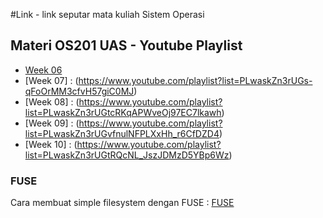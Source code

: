 
#Link - link seputar mata kuliah Sistem Operasi 
## Materi OS201 UAS - Youtube Playlist
- [Week 06](https://www.youtube.com/playlist?list=PLwaskZn3rUGvTfUHu3lhkYY4tOSy6amhz)
- [Week 07] : (https://www.youtube.com/playlist?list=PLwaskZn3rUGs-qFoOrMM3cfvH57giC0MJ)
- [Week 08] : (https://www.youtube.com/playlist?list=PLwaskZn3rUGtcRKqAPWveOj97EC7lkawh)
- [Week 09] : (https://www.youtube.com/playlist?list=PLwaskZn3rUGvfnulNFPLXxHh_r6CfDZD4)
- [Week 10] : (https://www.youtube.com/playlist?list=PLwaskZn3rUGtRQcNL_JszJDMzD5YBp6Wz)

### FUSE 
Cara membuat simple filesystem dengan FUSE : 
[FUSE](https://maastaar.net/fuse/linux/filesystem/c/2016/05/21/writing-a-simple-filesystem-using-fuse/)
